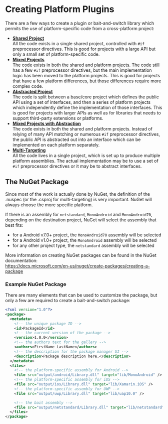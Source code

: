 # Creating Platform Plugins

There are a few ways to create a plugin or bait-and-switch library which
permits the use of platform-specific code from a cross-platform project:

 - [**Shared Project**](UsingSharedProjects)  
   All the code exists in a single shared project, controlled with `#if`
   preprocessor directives. This is good for projects with a large API
   but only a small set of platform-specific code.
 - [**Mixed Projects**](UsingMixedProjects)  
   The code exists in both the shared and platform projects. The code still has
   a few `#if` preprocessor directives, but the main implementation logic has
   been moved to the platform projects. This is good for projects that have a 
   few platform differences, but those differences require more complex code.
 - [**Abstracted Project**](UsingAbstractionProjects)  
   The code is split between a base/core project which defines the public API 
   using a set of interfaces, and then a series of platform projects which 
   independently define the implementation of those interfaces. This is good 
   for projects with larger APIs as well as for libraries that needs to 
   support third-party extensions or platforms.
 - [**Mixed Projects with Abstraction**](UsingAbstractedMixedProjects)  
   The code exists in both the shared and platform projects. Instead of relying
   of many API matching or numerous `#if` preprocessor directives, the public 
   API is abstracted out into an interface which can be implemented on each 
   platform separately.
 - [**Multi-Targeting**](UsingMultiTargeting)  
   All the code lives in a single project, which is set up to produce multiple 
   platform assemblies. The actual implementation may be to use a set of `#if` 
   preprocessor directives or it may be to abstract interfaces.

## The NuGet Package

Since most of the work is actually done by NuGet, the definition of the .nuspec
(or the .csproj for multi-targeting) is very important. NuGet will always 
choose the more specific platform.

If there is an assembly for `netstandard`, `MonoAndroid` and `MonoAndroid70`,
depending on the destination project, NuGet will select the assembly that best
fits:

 - for a Android v7.0+ project, the `MonoAndroid70` assembly will be selected
 - for a Android v1.0+ project, the `MonoAndroid` assembly will be selected
 - for any other project type, the `netstandard` assembly will be selected

More information on creating NuGet packages can be found in the NuGet
documentation:  
https://docs.microsoft.com/en-us/nuget/create-packages/creating-a-package

### Example NuGet Package

There are many elements that can be used to customize the package, but only a
few are required to create a bait-and-switch package:

```xml
<?xml version="1.0"?>
<package>
  <metadata>
    <!-- the unique package ID -->
    <id>PackageId</id>
    <!-- the current version of the package -->
    <version>1.0.0</version>
    <!-- the authors text for the gallery -->
    <authors>FirstName LastName</authors>
    <!-- the description for the package manager UI -->
    <description>Package description here.</description>
  </metadata>
  <files>
    <!-- the platform-specific assembly for Android -->
    <file src="output/android/Library.dll" target="lib/MonoAndroid" />
    <!-- the platform-specific assembly for iOS -->
    <file src="output/ios/Library.dll" target="lib/Xamarin.iOS" />
    <!-- the platform-specific assembly for UWP -->
    <file src="output/uwp/Library.dll" target="lib/uap10.0" />

    <!-- the bait assembly -->
    <file src="output/netstandard/Library.dll" target="lib/netstandard" />
  </files>
</package>
```
